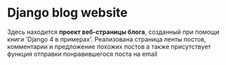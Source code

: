 # Django blog website

Здесь находится **проект веб-страницы блога**, созданный при помощи книги 'Django 4 в примерах'.
Реализована страница ленты постов, комментарии и предложение похожих постов а также присутствует функция отправки понравившегося поста на email 
